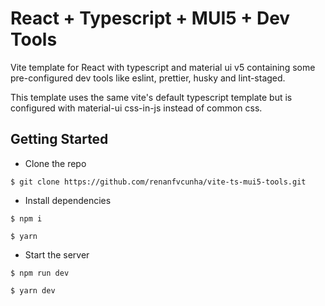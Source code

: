 # React + Typescript + MUI5 + Dev Tools

Vite template for React with typescript and material ui v5 containing some
pre-configured dev tools like eslint, prettier, husky and lint-staged.

This template uses the same vite's default typescript template but is configured
with material-ui css-in-js instead of common css.

## Getting Started
* Clone the repo

```
$ git clone https://github.com/renanfvcunha/vite-ts-mui5-tools.git
```

* Install dependencies
```
$ npm i

$ yarn
```

* Start the server
```
$ npm run dev

$ yarn dev
```